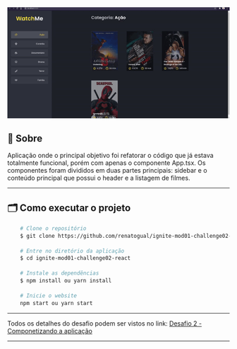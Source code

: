 <div align="center">
    <img src="public/challenge2.gif">
</div>

## 🔖 Sobre

Aplicação onde o principal objetivo foi refatorar o código que já estava totalmente funcional, porém com apenas o componente App.tsx. Os componentes foram divididos em duas partes principais: sidebar e o conteúdo principal que possui o header e a listagem de filmes.

---

## 🗂 Como executar o projeto

```bash
    # Clone o repositório
    $ git clone https://github.com/renatogual/ignite-mod01-challenge02-react.git

    # Entre no diretório da aplicação
    $ cd ignite-mod01-challenge02-react

    # Instale as dependências
    $ npm install ou yarn install

    # Inicie o website
    npm start ou yarn start
```

---

Todos os detalhes do desafio podem ser vistos no link: [Desafio 2 - Componetizando a aplicação](https://www.notion.so/Desafio-02-Componentizando-a-aplica-o-b9f0f025c95b437699d0c3115f55b0f1)

---

